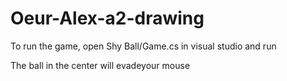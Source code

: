# Oeur-Alex-a2-drawing
To run the game, open Shy Ball/Game.cs in visual studio and run

The ball in the center will evadeyour mouse